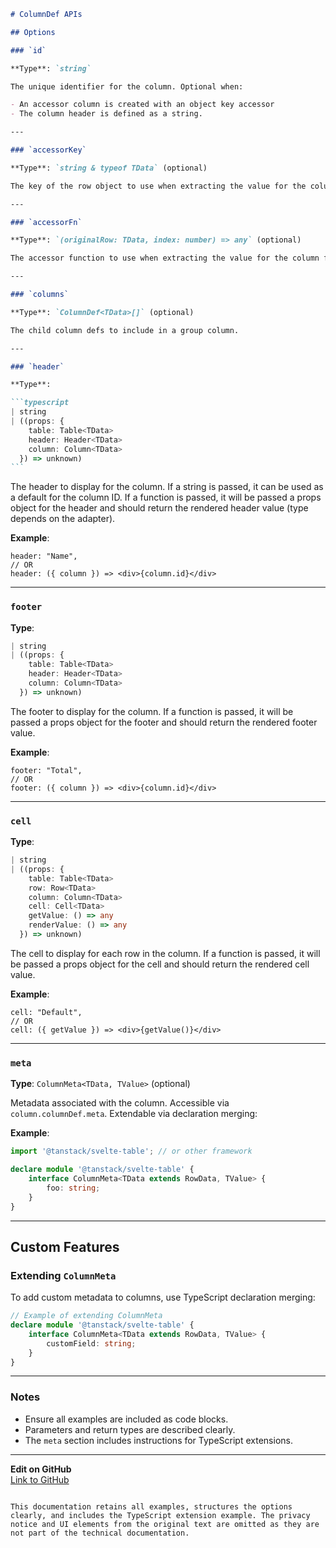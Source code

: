 ````markdown
# ColumnDef APIs

## Options

### `id`

**Type**: `string`

The unique identifier for the column. Optional when:

- An accessor column is created with an object key accessor
- The column header is defined as a string.

---

### `accessorKey`

**Type**: `string & typeof TData` (optional)

The key of the row object to use when extracting the value for the column.

---

### `accessorFn`

**Type**: `(originalRow: TData, index: number) => any` (optional)

The accessor function to use when extracting the value for the column from each row.

---

### `columns`

**Type**: `ColumnDef<TData>[]` (optional)

The child column defs to include in a group column.

---

### `header`

**Type**:

```typescript
| string
| ((props: {
    table: Table<TData>
    header: Header<TData>
    column: Column<TData>
  }) => unknown)
```
````

The header to display for the column. If a string is passed, it can be used as a default for the column ID. If a function is passed, it will be passed a props object for the header and should return the rendered header value (type depends on the adapter).

**Example**:

```tsx
header: "Name",
// OR
header: ({ column }) => <div>{column.id}</div>
```

---

### `footer`

**Type**:

```typescript
| string
| ((props: {
    table: Table<TData>
    header: Header<TData>
    column: Column<TData>
  }) => unknown)
```

The footer to display for the column. If a function is passed, it will be passed a props object for the footer and should return the rendered footer value.

**Example**:

```tsx
footer: "Total",
// OR
footer: ({ column }) => <div>{column.id}</div>
```

---

### `cell`

**Type**:

```typescript
| string
| ((props: {
    table: Table<TData>
    row: Row<TData>
    column: Column<TData>
    cell: Cell<TData>
    getValue: () => any
    renderValue: () => any
  }) => unknown)
```

The cell to display for each row in the column. If a function is passed, it will be passed a props object for the cell and should return the rendered cell value.

**Example**:

```tsx
cell: "Default",
// OR
cell: ({ getValue }) => <div>{getValue()}</div>
```

---

### `meta`

**Type**: `ColumnMeta<TData, TValue>` (optional)

Metadata associated with the column. Accessible via `column.columnDef.meta`. Extendable via declaration merging:

**Example**:

```typescript
import '@tanstack/svelte-table'; // or other framework

declare module '@tanstack/svelte-table' {
	interface ColumnMeta<TData extends RowData, TValue> {
		foo: string;
	}
}
```

---

## Custom Features

### Extending `ColumnMeta`

To add custom metadata to columns, use TypeScript declaration merging:

```typescript
// Example of extending ColumnMeta
declare module '@tanstack/svelte-table' {
	interface ColumnMeta<TData extends RowData, TValue> {
		customField: string;
	}
}
```

---

### Notes

- Ensure all examples are included as code blocks.
- Parameters and return types are described clearly.
- The `meta` section includes instructions for TypeScript extensions.

---

**Edit on GitHub**  
[Link to GitHub](https://github.com/TanStack/table/blob/main/docs/svelte/column-def-apis.md)

```

This documentation retains all examples, structures the options clearly, and includes the TypeScript extension example. The privacy notice and UI elements from the original text are omitted as they are not part of the technical documentation.
```
